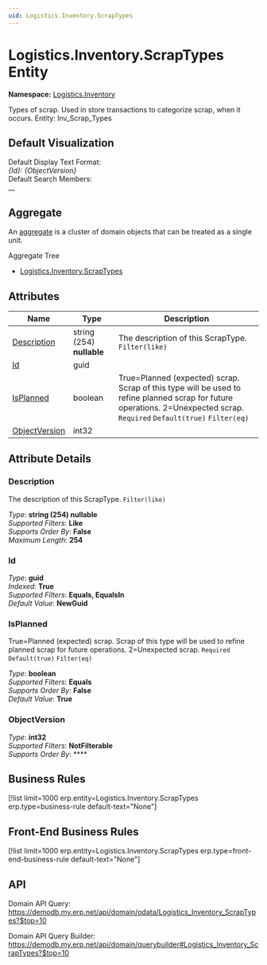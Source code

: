 ```yaml
---
uid: Logistics.Inventory.ScrapTypes
---
```

# Logistics.Inventory.ScrapTypes Entity

**Namespace:** [Logistics.Inventory](Logistics.Inventory.md)  

Types of scrap. Used in store transactions to categorize scrap, when it occurs. Entity: Inv_Scrap_Types

## Default Visualization
Default Display Text Format:  
_{Id}: {ObjectVersion}_  
Default Search Members:  
__  

## Aggregate
An [aggregate](https://docs.erp.net/tech/advanced/concepts/aggregates.html) is a cluster of domain objects that can be treated as a single unit.  

Aggregate Tree  
* [Logistics.Inventory.ScrapTypes](Logistics.Inventory.ScrapTypes.md)  

## Attributes

| Name | Type | Description |
| ---- | ---- | --- |
| [Description](Logistics.Inventory.ScrapTypes.md#description) | string (254) __nullable__ | The description of this ScrapType. `Filter(like)` 
| [Id](Logistics.Inventory.ScrapTypes.md#id) | guid |  
| [IsPlanned](Logistics.Inventory.ScrapTypes.md#isplanned) | boolean | True=Planned (expected) scrap. Scrap of this type will be used to refine planned scrap for future operations. 2=Unexpected scrap. `Required` `Default(true)` `Filter(eq)` 
| [ObjectVersion](Logistics.Inventory.ScrapTypes.md#objectversion) | int32 |  


## Attribute Details

### Description

The description of this ScrapType. `Filter(like)`

_Type_: **string (254) __nullable__**  
_Supported Filters_: **Like**  
_Supports Order By_: **False**  
_Maximum Length_: **254**  

### Id

_Type_: **guid**  
_Indexed_: **True**  
_Supported Filters_: **Equals, EqualsIn**  
_Default Value_: **NewGuid**  

### IsPlanned

True=Planned (expected) scrap. Scrap of this type will be used to refine planned scrap for future operations. 2=Unexpected scrap. `Required` `Default(true)` `Filter(eq)`

_Type_: **boolean**  
_Supported Filters_: **Equals**  
_Supports Order By_: **False**  
_Default Value_: **True**  

### ObjectVersion

_Type_: **int32**  
_Supported Filters_: **NotFilterable**  
_Supports Order By_: ****  



## Business Rules

[!list limit=1000 erp.entity=Logistics.Inventory.ScrapTypes erp.type=business-rule default-text="None"]

## Front-End Business Rules

[!list limit=1000 erp.entity=Logistics.Inventory.ScrapTypes erp.type=front-end-business-rule default-text="None"]

## API

Domain API Query:
<https://demodb.my.erp.net/api/domain/odata/Logistics_Inventory_ScrapTypes?$top=10>

Domain API Query Builder:
<https://demodb.my.erp.net/api/domain/querybuilder#Logistics_Inventory_ScrapTypes?$top=10>

